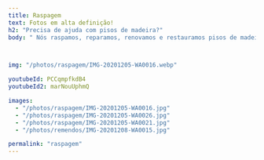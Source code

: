 ```yaml
---
title: Raspagem
text: Fotos em alta definição!
h2: "Precisa de ajuda com pisos de madeira?"
body: " Nós raspamos, reparamos, renovamos e restauramos pisos de madeira"



img: "/photos/raspagem/IMG-20201205-WA0016.webp"

youtubeId: PCCqmpfkdB4
youtubeId2: marNouUphmQ

images:
  - "/photos/raspagem/IMG-20201205-WA0016.jpg"
  - "/photos/raspagem/IMG-20201205-WA0026.jpg"
  - "/photos/raspagem/IMG-20201205-WA0021.jpg"
  - "/photos/remendos/IMG-20201208-WA0015.jpg"

permalink: "raspagem"
---
```


